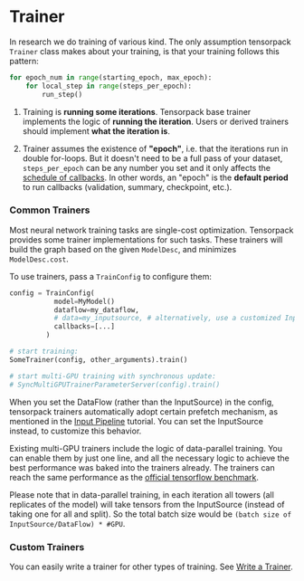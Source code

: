 
# Trainer

In research we do training of various kind.
The only assumption tensorpack `Trainer` class makes about your training, is that your training
follows this pattern:
```python
for epoch_num in range(starting_epoch, max_epoch):
	for local_step in range(steps_per_epoch):
		run_step()
```

1. Training is **running some iterations**.
Tensorpack base trainer implements the logic of __running the iteration__.
Users or derived trainers should implement __what the iteration is__.

2. Trainer assumes the existence of __"epoch"__, i.e. that the iterations run in double for-loops.
But it doesn't need to be a full pass of your dataset, ``steps_per_epoch`` can be any number you set
and it only affects the [schedule of callbacks](extend/callback.html).
In other words, an "epoch" is the __default period__ to run callbacks (validation, summary, checkpoint, etc.).


### Common Trainers

Most neural network training tasks are single-cost optimization.
Tensorpack provides some trainer implementations for such tasks.
These trainers will build the graph based on the given `ModelDesc`, and minimizes `ModelDesc.cost`.

To use trainers, pass a `TrainConfig` to configure them:

```python
config = TrainConfig(
           model=MyModel()
           dataflow=my_dataflow,
           # data=my_inputsource, # alternatively, use a customized InputSource
           callbacks=[...]
         )

# start training:
SomeTrainer(config, other_arguments).train()

# start multi-GPU training with synchronous update:
# SyncMultiGPUTrainerParameterServer(config).train()
```

When you set the DataFlow (rather than the InputSource) in the config,
tensorpack trainers automatically adopt certain prefetch mechanism, as mentioned
in the [Input Pipeline](input-source.html) tutorial.
You can set the InputSource instead, to customize this behavior.

Existing multi-GPU trainers include the logic of data-parallel training.
You can enable them by just one line, and all the necessary logic to achieve the best performance was baked into the trainers already.
The trainers can reach the same performance as the [official tensorflow benchmark](https://www.tensorflow.org/performance/benchmarks).

Please note that in data-parallel training, in each iteration all towers (all replicates of the model) will take
tensors from the InputSource (instead of taking one for all and split). So the total batch size
would be ``(batch size of InputSource/DataFlow) * #GPU``.

### Custom Trainers

You can easily write a trainer for other types of training.
See [Write a Trainer](extend/trainer.html).

